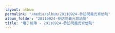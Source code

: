 ```yaml
---
layout: album
permalink: "/media/album/20110924-參訪問義光育幼院"
album_folder: "20110924-參訪問義光育幼院"
title: "電子相簿 - 20110924-參訪問義光育幼院"
---
```

